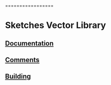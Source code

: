 <!--
[![][travis img]][travis] [![][mavenbadge img]][mavenbadge] [![codecov](https://codecov.io/gh/DataSketches/sketches-vector/branch/master/graph/badge.svg)](https://codecov.io/gh/DataSketches/sketches-vector)

[![][gitter img]][gitter]
-->
=================

# Sketches Vector Library

## [Documentation](https://datasketches.github.io)

<!--## [Latest Release](https://github.com/DataSketches/sketches-vector/releases)-->

## [Comments](https://groups.google.com/forum/#!forum/sketches-user)

## [Building](https://github.com/DataSketches/sketches-vector/blob/master/README_building.md)


[travis]:https://travis-ci.org//DataSketches/sketches-vector/builds?branch=master
[travis img]:https://secure.travis-ci.org/DataSketches/sketches-vector.svg?branch=master

[mavenbadge]:https://search.maven.org/#search|gav|1|g%3A%22com.yahoo.datasketches%22%20AND%20a%3A%22sketches-vector%22
[mavenbadge img]:https://maven-badges.herokuapp.com/maven-central/com.yahoo.datasketches/sketches-vector/badge.svg

[gitter]:https://gitter.im/DataSketches/sketches-vector
[gitter img]:https://img.shields.io/badge/gitter-JOIN%20CHAT-blue.svg
